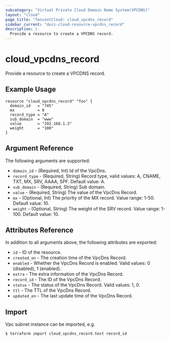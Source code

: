 ```yaml
---
subcategory: "Virtual Private Cloud Domain Name System(VPCDNS)"
layout: "cloud"
page_title: "TencentCloud: cloud_vpcdns_record"
sidebar_current: "docs-cloud-resource-vpcdns_record"
description: |-
  Provide a resource to create a VPCDNS record.
---
```


# cloud_vpcdns_record

Provide a resource to create a VPCDNS record.

## Example Usage

```hcl
resource "cloud_vpcdns_record" "foo" {
  domain_id   = "745"
  mx          = 0
  record_type = "A"
  sub_domain  = "www"
  value       = "192.168.1.3"
  weight      = "100"
}
```

## Argument Reference

The following arguments are supported:

* `domain_id` - (Required, Int) Id of the VpcDns.
* `record_type` - (Required, String) Record type, valid values: A, CNAME, TXT, MX, SRV, AAAA, SPF. Default value: A.
* `sub_domain` - (Required, String) Sub domain.
* `value` - (Required, String) The value of the VpcDns Record.
* `mx` - (Optional, Int) The priority of the MX record. Value range: 1-50. Default value: 10.
* `weight` - (Optional, String) The weight of the SRV record. Value range: 1-100. Default value: 10.

## Attributes Reference

In addition to all arguments above, the following attributes are exported:

* `id` - ID of the resource.
* `created_on` - The creation time of the VpcDns Record.
* `enabled` - Whether the VpcDns Record is enabled. Valid values: 0 (disabled), 1 (enabled).
* `extra` - The extra information of the VpcDns Record.
* `record_id` - The ID of the VpcDns Record.
* `status` - The status of the VpcDns Record. Valid values: 1, 0.
* `ttl` - The TTL of the VpcDns Record.
* `updated_on` - The last update time of the VpcDns Record.


## Import

Vpc subnet instance can be imported, e.g.

```
$ terraform import cloud_vpcdns_record.test record_id
```


